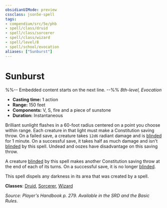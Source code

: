 ```yaml
---
obsidianUIMode: preview
cssclass: json5e-spell
tags:
- compendium/src/5e/phb
- spell/class/druid
- spell/class/sorcerer
- spell/class/wizard
- spell/level/8
- spell/school/evocation
aliases: ["Sunburst"]
---
```

# Sunburst
%%-- Embedded content starts on the next line. --%%
*8th-level, Evocation*  

- **Casting time:** 1 action
- **Range:** 150 feet
- **Components:** V, S, fire and a piece of sunstone
- **Duration:** Instantaneous

Brilliant sunlight flashes in a 60-foot radius centered on a point you choose within range. Each creature in that light must make a Constitution saving throw. On a failed save, a creature takes `12d6` radiant damage and is [blinded](/compendium/rules/conditions.md#blinded) for 1 minute. On a successful save, it takes half as much damage and isn't [blinded](/compendium/rules/conditions.md#blinded) by this spell. Undead and oozes have disadvantage on this saving throw.

A creature [blinded](/compendium/rules/conditions.md#blinded) by this spell makes another Constitution saving throw at the end of each of its turns. On a successful save, it is no longer [blinded](/compendium/rules/conditions.md#blinded).

This spell dispels any darkness in its area that was created by a spell.

**Classes**: [Druid](/compendium/classes/druid.md), [Sorcerer](/compendium/classes/sorcerer.md), [Wizard](/compendium/classes/wizard.md)

*Source: Player's Handbook p. 279. Available in the SRD and the Basic Rules.*